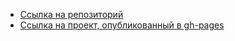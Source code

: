 - [Ссылка на репозиторий](https://github.com/MariaUvakina/zakrivayuschiy-teg-f)
- [Ссылка на проект, опубликованный в gh-pages]()